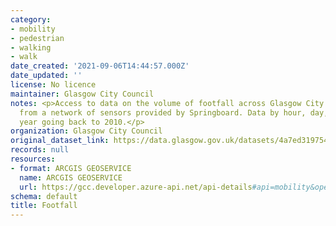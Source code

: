 ```yaml
---
category:
- mobility
- pedestrian
- walking
- walk
date_created: '2021-09-06T14:44:57.000Z'
date_updated: ''
license: No licence
maintainer: Glasgow City Council
notes: <p>Access to data on the volume of footfall across Glasgow City Centre, generated
  from a network of sensors provided by Springboard. Data by hour, day, month and
  year going back to 2010.</p>
organization: Glasgow City Council
original_dataset_link: https://data.glasgow.gov.uk/datasets/4a7ed3197541460c9145554b685e3a01
records: null
resources:
- format: ARCGIS GEOSERVICE
  name: ARCGIS GEOSERVICE
  url: https://gcc.developer.azure-api.net/api-details#api=mobility&operation=footfall
schema: default
title: Footfall
---
```

